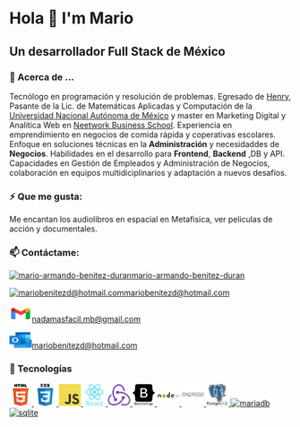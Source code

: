 # Hola 👋 I'm Mario

<!--
**nadamasfacil/nadamasfacil** is a ✨ _special_ ✨ repository because its `README.md` (this file) appears on your GitHub profile.

Here are some ideas to get you started:

- 🔭 I’m currently working on ...
- 🌱 I’m currently learning ...
- 👯 I’m looking to collaborate on ...
- 🤔 I’m looking for help with ...
- 😄 Pronouns: ...
- ⚡ Fun fact: ...
-->

## Un desarrollador Full Stack de México

### 💬 Acerca de ...

Tecnólogo en programación y resolución de problemas. Egresado de <a href="https://www.soyhenry.com/" >Henry</a>, Pasante de la Lic. de Matemáticas Aplicadas y Computación de la <a href="https://www.unam.mx/" >Universidad Nacional Autónoma de México</a> y master en Marketing Digital y Analitica Web en <a href="https://neetwork.com/" >Neetwork Business School</a>.
Experiencia en emprendimiento en negocios de comida rápida y coperativas escolares. Enfoque en soluciones técnicas en la **Administración** y necesidaddes de  **Negocios**.
Habilidades en el desarrollo para __Frontend__, __Backend__ ,DB y API. Capacidades en Gestión de Empleados y Administración de Negocios, colaboración en equipos multidiciplinarios y adaptación a nuevos desafíos.

### ⚡ Que me gusta:
Me encantan los audiolibros en espacial en Metafisica, ver peliculas de acción y documentales.

### 📫 Contáctame:

<p align="left" >

<a href="https://linkedin.com/in/mario-armando-benitez-duran" target="blank"><img  src="https://raw.githubusercontent.com/rahuldkjain/github-profile-readme-generator/master/src/images/icons/Social/linked-in-alt.svg" alt="mario-armando-benitez-duran" height="30" width="40" />mario-armando-benitez-duran</a>

<a href="https://www.facebook.com/mariobenitezd@hotmail.com" target="blank"><img src="https://raw.githubusercontent.com/rahuldkjain/github-profile-readme-generator/master/src/images/icons/Social/facebook.svg" alt="mariobenitezd@hotmail.com" height="30" width="40" />mariobenitezd@hotmail.com</a>

<img src="./svg/gmail_new_logo_icon_159149.svg" alt="nadamasfacil.mb@gmail.com" height="30" width="40" />nadamasfacil.mb@gmail.com

<img src="./svg/microsoft_office_outlook_logo_icon_145721.svg" alt="mariobenitezd@hotmail.com" height="30" width="40" />mariobenitezd@hotmail.com

</p>

### 🌱 Tecnologías

<p align="left"> 

<a href="https://www.w3.org/html/" target="_blank" rel="noreferrer"> <img src="https://raw.githubusercontent.com/devicons/devicon/master/icons/html5/html5-original-wordmark.svg" alt="html5" width="40" height="40"/> </a> 
<a href="https://www.w3schools.com/css/" target="_blank" rel="noreferrer"> <img src="https://raw.githubusercontent.com/devicons/devicon/master/icons/css3/css3-original-wordmark.svg" alt="css3" width="40" height="40"/> </a> 
<a href="https://developer.mozilla.org/en-US/docs/Web/JavaScript" target="_blank" rel="noreferrer"> <img src="https://raw.githubusercontent.com/devicons/devicon/master/icons/javascript/javascript-original.svg" alt="javascript" width="40" height="40"/> </a> 
<a href="https://reactjs.org/" target="_blank" rel="noreferrer"> <img src="https://raw.githubusercontent.com/devicons/devicon/master/icons/react/react-original-wordmark.svg" alt="react" width="40" height="40"/> </a> 
<a href="https://redux.js.org" target="_blank" rel="noreferrer"> <img src="https://raw.githubusercontent.com/devicons/devicon/master/icons/redux/redux-original.svg" alt="redux" width="40" height="40"/> </a> 
<a href="https://getbootstrap.com" target="_blank" rel="noreferrer"> <img src="https://raw.githubusercontent.com/devicons/devicon/master/icons/bootstrap/bootstrap-plain-wordmark.svg" alt="bootstrap" width="40" height="40"/> </a> 
<a href="https://nodejs.org" target="_blank" rel="noreferrer"> <img src="https://raw.githubusercontent.com/devicons/devicon/master/icons/nodejs/nodejs-original-wordmark.svg" alt="nodejs" width="40" height="40"/> </a> 
<a href="https://expressjs.com" target="_blank" rel="noreferrer"> <img src="https://raw.githubusercontent.com/devicons/devicon/master/icons/express/express-original-wordmark.svg" alt="express" width="40" height="40"/> </a> 
<a href="https://www.postgresql.org" target="_blank" rel="noreferrer"> <img src="https://raw.githubusercontent.com/devicons/devicon/master/icons/postgresql/postgresql-original-wordmark.svg" alt="postgresql" width="40" height="40"/> </a> 
<a href="https://mariadb.org/" target="_blank" rel="noreferrer"> <img src="https://www.vectorlogo.zone/logos/mariadb/mariadb-icon.svg" alt="mariadb" width="40" height="40"/> </a> 
<a href="https://www.sqlite.org/" target="_blank" rel="noreferrer"> <img src="https://www.vectorlogo.zone/logos/sqlite/sqlite-icon.svg" alt="sqlite" width="40" height="40"/> </a> 

</p>
